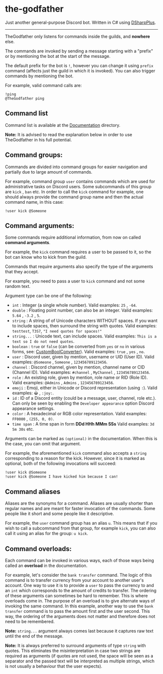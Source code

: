 ﻿# the-godfather

Just another general-purpose Discord bot. 
Written in C# using [DSharpPlus](https://github.com/DSharpPlus/DSharpPlus).

---

TheGodfather only listens for commands inside the guilds, and **nowhere** else.

The commands are invoked by sending a message starting with a "prefix" or by mentioning the bot at the start of the message.

The default prefix for the bot is ``!``, however you can change it using ``prefix`` command (affects just the guild in which it is invoked). 
You can also trigger commands by mentioning the bot. 

For example, valid command calls are: 
```
!ping
@TheGodfather ping
```


## Command list

Command list is available at the [Documentation](Documentation/README.md) directory.

**Note:** It is advised to read the explanation below in order to use TheGodfather in his full potential.


## Command groups:

Commands are divided into command groups for easier navigation and partially due to large amount of commands. 

For example, command group ``user`` contains commands which are used for administrative tasks on Discord users. Some subcommands of this group are ``kick`` , ``ban`` etc. 
In order to call the ``kick`` command for example, one should always provide the command group name and then the actual command name, in this case: 
```
!user kick @Someone
```


## Command arguments:

Some commands require additional information, from now on called **command arguments**.

For example, the ``kick`` command requires a user to be passed to it, so the bot can know who to kick from the guild.

Commands that require arguments also specify the type of the arguments that they accept. 

For example, you need to pass a user to ``kick`` command and not some random text.

Argument type can be one of the following: 
* ``int`` : Integer (a single whole number). Valid examples: ``25`` , ``-64``.
* ``double`` : Floating point number, can also be an integer. Valid examples: ``5.64`` , ``-3.2`` , ``5``.
* ``string`` : A string of of Unicode characters WITHOUT spaces. If you want to include spaces, then surround the string with quotes. Valid examples: ``testtest``, ``T3S7``, ``"I need quotes for spaces!"``
* ``string...`` : Unicode text, can include spaces. Valid examples: ``This is a text so I do not need quotes``.
* ``boolean`` : ``true`` or ``false`` (can be converted from ``yes`` or ``no`` in various forms, see: [CustomBoolConverter](TheGodfather/Extensions/Converters/CustomBoolConverter.cs)). Valid examples: ``true`` , ``yes`` , ``no``.
* ``user`` : Discord user, given by mention, username or UID (User ID). Valid examples: ``@Someone`` , ``Someone`` , ``123456789123456``.
* ``channel`` : Discord channel, given by mention, channel name or CID (Channel ID). Valid examples: ``#channel`` , ``MyChannel`` , ``123456789123456``.
* ``role`` : An existing role, given by mention, role name or RID (Role ID). Valid examples: ``@Admins`` , ``Admins`` , ``123456789123456``.
* ``emoji`` : Emoji, either in Unicode or Discord representation (using ``:``). Valid examples: ``😂`` , ``:joy:``.
* ``id`` : ID of a Discord entity (could be a message, user, channel, role etc.). Can only be seen by enabling the ``Developer appearance`` option Discord appearance settings.
* ``color`` : A hexadecimal or RGB color representation. Valid examples: ``FF0000`` , ``(255, 0, 0)``.
* ``time span`` : A time span in form **DDd HHh MMm SSs** Valid examples: ``3d 5m 30s`` etc. 

Arguments can be marked as ``(optional)`` in the documentation. When this is the case, you can omit that argument.

For example, the aforementioned ``kick`` command also accepts a ``string`` corresponding to a reason for the kick. However, since it is marked as optional, both of the following invocations will succeed:
```
!user kick @Someone
!user kick @Someone I have kicked him because I can!
```


## Command aliases

Aliases are the synonyms for a command.
Aliases are usually shorter than regular names and are meant for faster invocation of the commands. Some people like it short and some people like it descriptive.

For example, the ``user`` command group has an alias ``u``. This means that if you wish to call a subcommand from that group, for example ``kick``, you can also call it using an alias for the group: ``u kick``.


## Command overloads:

Each command can be invoked in various ways, each of those ways being called an **overload** in the documentation. 

For example, let's consider the ``bank transfer`` command. The logic of this command is to transfer currency from your account to another user's account. 
One way to use it is to provide a ``user`` to pass the currency to and an ``int`` which corresponds to the amount of credits to transfer. 
The ordering of these arguments can sometimes be hard to remember. This is where overloads come in. The purpose of an overload is to give alternate ways of invoking the same command.
In this example, another way to use the ``bank transfer`` command is to pass the amount first and the user second.
This way, the ordering of the arguments does not matter and therefore does not need to be remembered.

**Note:** ``string...`` argument always comes last because it captures raw text until the end of the message.

**Note:** It is always preferred to surround arguments of type ``string`` with quotes. 
This eliminates the misinterpretation in case two strings are required as arguments (if quotes are not used, the space will be seen as a separator and the passed text will be interpreted as multiple strings, which is not usually a behaviour that the user expects).

